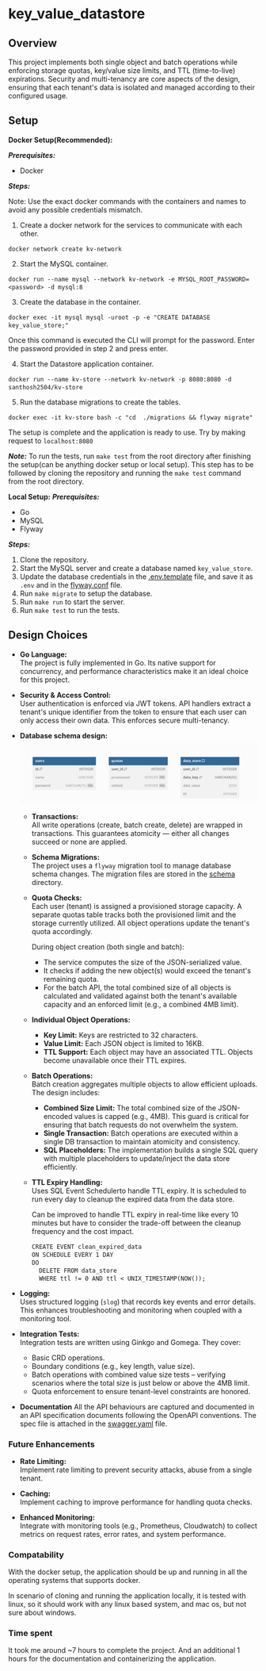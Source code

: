 # key_value_datastore

## Overview

This project implements both single object and batch operations while enforcing storage quotas, key/value size limits, and TTL (time-to-live) expirations. Security and multi-tenancy are core aspects of the design, ensuring that each tenant's data is isolated and managed according to their configured usage.

## Setup

**Docker Setup(Recommended):**

***Prerequisites:***
- Docker

***Steps:***

Note: Use the exact docker commands with the containers and names to avoid any possible credentials mismatch.

1. Create a docker network for the services to communicate with each other.
```
docker network create kv-network
```
2. Start the MySQL container.
```
docker run --name mysql --network kv-network -e MYSQL_ROOT_PASSWORD=<password> -d mysql:8
```
3. Create the database in the container.
```
docker exec -it mysql mysql -uroot -p -e "CREATE DATABASE key_value_store;"
```
  Once this command is executed the CLI will prompt for the password. Enter the password provided in step 2 and press enter.

4. Start the Datastore application container.
```
docker run --name kv-store --network kv-network -p 8080:8080 -d santhosh2504/kv-store
```
5. Run the database migrations to create the tables.
```
docker exec -it kv-store bash -c "cd  ./migrations && flyway migrate"
```
The setup is complete and the application is ready to use. Try by making request to `localhost:8080`

***Note:*** To run the tests, run `make test` from the root directory after finishing the setup(can be anything docker setup or local setup). This step has to be followed by cloning the repository and running the `make test` command from the root directory. 


**Local Setup:**
***Prerequisites:***
- Go
- MySQL
- Flyway

***Steps:***
1. Clone the repository.
2. Start the MySQL server and create a database named `key_value_store`.
3. Update the database credentials in the [.env.template](./.env.template) file, and save it as `.env` and in the [flyway.conf](./internal/db/schema/flyway.conf) file.
4. Run `make migrate` to setup the database.
5. Run `make run` to start the server.
6. Run `make test` to run the tests.

## Design Choices

- **Go Language:**  
  The project is fully implemented in Go. Its native support for concurrency, and performance characteristics make it an ideal choice for this project.

- **Security & Access Control:**  
  User authentication is enforced via JWT tokens. API handlers extract a tenant's unique identifier from the token to ensure that each user can only access their own data. This enforces secure multi-tenancy.

- **Database schema design:**  
    ![database schema](./schema.png)

    - **Transactions:**  
        All write operations (create, batch create, delete) are wrapped in transactions. This guarantees atomicity — either all changes succeed or none are applied.

    - **Schema Migrations:**  
        The project uses a `flyway` migration tool to manage database schema changes. The migration files are stored in the [schema](./internal/db/schema) directory.

    - **Quota Checks:**  
        Each user (tenant) is assigned a provisioned storage capacity. A separate quotas table tracks both the provisioned limit and the storage currently utilized. All object operations update the tenant's quota accordingly.

        During object creation (both single and batch):
        - The service computes the size of the JSON-serialized value.
        - It checks if adding the new object(s) would exceed the tenant's remaining quota.
        - For the batch API, the total combined size of all objects is calculated and validated against both the tenant's available capacity and an enforced limit (e.g., a combined 4MB limit).

    - **Individual Object Operations:**  
        - **Key Limit:** Keys are restricted to 32 characters.
        - **Value Limit:** Each JSON object is limited to   16KB.
        - **TTL Support:** Each object may have an associated TTL. Objects become unavailable once their TTL expires.

    - **Batch Operations:**  
        Batch creation aggregates multiple objects to allow efficient uploads. The design includes:
        - **Combined Size Limit:** The total combined size of the JSON-encoded values is capped (e.g., 4MB). This guard is critical for ensuring that batch requests do not overwhelm the system.
        - **Single Transaction:** Batch operations are executed within a single DB transaction to maintain atomicity and consistency.
        - **SQL Placeholders:** The implementation builds a single SQL query with multiple placeholders to update/inject the data store efficiently. 
   
    - **TTL Expiry Handling:**  
        Uses SQL Event Schedulerto handle TTL expiry. It is scheduled to run every day to cleanup the expired data from the data store. 
        
        Can be improved to handle TTL expiry in real-time like every 10 minutes but have to consider the trade-off between the cleanup frequency and the cost impact.

        ```
        CREATE EVENT clean_expired_data
        ON SCHEDULE EVERY 1 DAY
        DO
          DELETE FROM data_store
          WHERE ttl != 0 AND ttl < UNIX_TIMESTAMP(NOW());
        ```

- **Logging:**  
   Uses structured logging (`slog`) that records key events and error details. This enhances troubleshooting and monitoring when coupled with a monitoring tool.

- **Integration Tests:**  
  Integration tests are written using Ginkgo and Gomega. They cover:
  - Basic CRD operations.
  - Boundary conditions (e.g., key length, value size).
  - Batch operations with combined value size tests – verifying scenarios where the total size is just below or above the 4MB limit.
  - Quota enforcement to ensure tenant-level constraints are honored.

- **Documentation**
  All the API behaviours are captured and documented in an API specification documents following the OpenAPI conventions. The spec file is attached in the [swagger.yaml](./swagger.yaml) file.

### Future Enhancements
  
- **Rate Limiting:**  
  Implement rate limiting to prevent security attacks, abuse from a single tenant.

- **Caching:**  
  Implement caching to improve performance for handling quota checks.
  
- **Enhanced Monitoring:**  
  Integrate with monitoring tools (e.g., Prometheus, Cloudwatch) to collect metrics on request rates, error rates, and system performance.

### Compatability
With the docker setup, the application should be up and running in all the operating systems that supports docker.

In scenario of cloning and running the application locally, it is tested with linux, so it should work with any linux based system, and mac os, but not sure about windows.

### Time spent
It took me around ~7 hours to complete the project. And an additional 1 hours for the documentation and containerizing the application.
